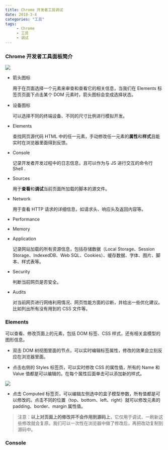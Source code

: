 ```yaml
---
title: Chrome 开发者工具调试
date: 2018-3-4
categories: "工具"
tags:
     - Chrome
     - 工具
     - 调试
---
```







### Chrome 开发者工具面板简介

![](/images/3.png)

- 箭头图标

  用于在页面选择一个元素来审查和查看它的相关信息，当我们在 Elements 标签页页面下点击某个 DOM 元素时，箭头图标会变成选择状态。

- 设备图标

  可以选择不同的终端设备、不同的尺寸比例进行模拟开发。

- Elements

  查找网页源代码 HTML 中的任一元素，手动修改任一元素的**属性**和**样式**且能实时在浏览器里面得到反馈。

- Console

  记录开发者开发过程中的日志信息，且可以作为与 JS 进行交互的命令行 Shell .

- Sources

  用于**查看**和**调试**当前页面所加载的脚本的源文件。

- Network

  用于查看 HTTP 请求的详细信息，如请求头、响应头及返回内容等。

- Performance

- Memory

- Application

  记录网站加载的所有资源信息，包括存储数据（Local Storage、Session Storage、IndexedDB、Web SQL、Cookies）、缓存数据、字体、图片、脚本、样式表等。

- Security

  判断当前网页是否安全。

- Audits

  对当前网页进行网络利用情况、网页性能方面的诊断，并给出一些优化建议。比如列出所有没有用到的 CSS 文件等。

### Elements

可以查看、修改页面上的元素，包括 DOM 标签、CSS 样式，还有相关盒模型的图形信息。

- 双击 DOM 树视图里面的节点，可以实时编辑标签属性，修改的效果会立刻反应在浏览器里面。

- 点击右侧的 Styles 标签页，可以实时修改 CSS 的属性值，所有的 Name 和 Value 值都是可以编辑的。在每个属性后面单击可以添加新的样式。

![](/images/3.png)

- 点击 Computed 标签页，可以编辑左侧选中的盒子模型参数，所有值都是可以修改的。点击不同的位置（top、bottom、left、right）就可以修改元素的 padding、border、margin 属性值。

> 注意：**以上对页面上的修改并不会作用到源码上**，它仅用于调试，一刷新这些修改就会复原。我们可以一次性在浏览器中做了修改后，再把改动复制到源码中。

### Console







